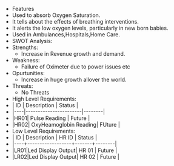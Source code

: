 * Features
 * Used to absorb Oxygen Saturation.
 * It tells about the effects of breathing interventions.
 * It alerts the low oxygen levels, particularly in new born babies.
 * Used in Ambulances,Hospitals,Home Care.
* SWOT Analysis:
 * Strengths:
   * Increase in Revenue growth and demand.
 * Weakness:
   * Failure of Oximeter due to power issues etc
 * Opurtunities:
   * Increase in huge growth allover the world.
 * Threats:
   * No Threats
* High Level Requirements:
 * | ID |     Description       | Status |
 * |----|-----------------------|--------|
 * |HR01| Pulse Reading         | Future |
 * |HR02| OxyHeamoglobin Reading| FUture |
* Low Level Requirements:
 * | ID |    Description   | HR ID | Status |
 * |----+------------------+-------+--------|
 * |LR01|Led Display Output| HR 01 | Future |
 * |LR02|Led Display Output| HR 02 | Future |